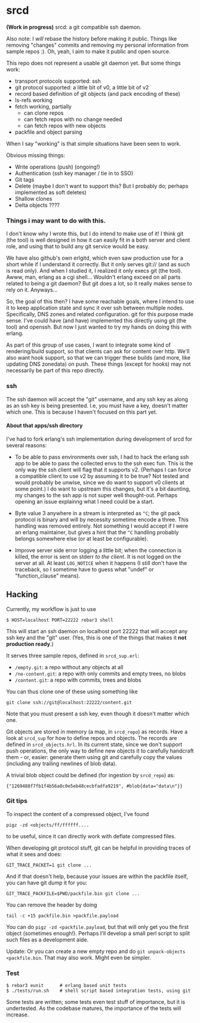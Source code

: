 srcd
====

**(Work in progress)** srcd: a git compatible ssh daemon.

Also note: I *will* rebase the history before making it public.
Things like removing "changes" commits and removing my personal
information from sample repos :). Oh, yeah, I aim to make it
public and open source.

This repo does not represent a usable git daemon yet. But some
things work:

 * transport protocols supported: ssh
 * git protocol supported: a little bit of v0, a little bit of v2
 * record based definition of git objects (and pack encoding of these)
 * ls-refs working
 * fetch working, partially
   * can clone repos
   * can fetch repos with no change needed
   * can fetch repos with new objects
 * packfile and object parsing

When I say "working" is that simple situations have been seen to work.

Obvious missing things:

 * Write operations (push) (ongoing!)
 * Authentication (ssh key manager / tie in to SSO)
 * Git tags
 * Delete (maybe I don't want to support this? But I probably do;
   perhaps implemented as soft deletes)
 * Shallow clones
 * Delta objects ????

### Things i may want to do with this.
I don't know why I wrote this, but I do intend to make use of it!
I think git (the tool) is well designed in how it can easily fit
in a both server and client role, and using that to build any git
service would be easy.

We have also github's own erlgitd, which even saw production use
for a short while if I understand it correctly. But it only
serves git:// (and as such is read only). And when I studied it,
I realized it only execs git (the tool). Awww, man, erlang as a
cgi shell... Wouldn't erlang exceed on all parts related to being
a git daemon? But git does a lot, so it really makes sense to rely
on it. Anyways...

So, the goal of this then? I have some reachable goals, where I
intend to use it to keep application state and sync it over ssh
between multiple nodes. Specifically, DNS zones and related
configuration. git for this purpose made sense. I've could have
(and have) implemented this directly using git (the tool) and
openssh. But now I just wanted to try my hands on doing this with
erlang.

As part of this group of use cases, I want to integrate some kind
of rendering/build support, so that clients can ask for content
over http. We'll also want hook support, so that we can trigger
these builds (and more, like updating DNS zonedata) on push.
These things (except for hooks) may not necessarily be part of
this repo directly.

### ssh

The ssh daemon will accept the "git" username, and any ssh key as
along as an ssh key is being presented. I.e, you must have a key,
doesn't matter which one. This is because I haven't focused on
this part yet.

#### About that apps/ssh directory

I've had to fork erlang's ssh implementation during development
of srcd for several reasons:

* To be able to pass environments over ssh, I had to hack the
  erlang ssh app to be able to pass the collected envs to the ssh
  exec fun. This is the only way the ssh client will flag that it
  supports v2. (Perhaps I can force a compatible client to use v2
  by assuming it to be true? Not tested and would probably be
  unwise, since we do want to support v0 clients at some point.)
  I do want to upstream this changes, but it's a bit daunting, my
  changes to the ssh app is not super well thought-out. Perhaps
  opening an issue explainng what I need could be a start.

* Byte value 3 anywhere in a stream is interpreted as `^C`; the
  git pack protocol is binary and will by necessity sometime
  encode a three. This handling was removed entirely. Not
  something I would accept if I were an erlang maintainer, but
  gives a hint that the `^C` handling probably belongs somewhere
  else (or at least be configurable).

* Improve server side error logging a little bit; when the
  connection is killed, the error is sent on stderr *to the
  client*. It is not logged on the server at all. At least
  `LOG_NOTICE` when it happens (I still don't have the traceback,
  so I sometime have to guess what "undef" or "function_clause"
  means).

Hacking
-------

Currently, my workflow is just to use

    $ HOST=localhost PORT=22222 rebar3 shell

This will start an ssh daemon on localhost port 22222 that will
accept any ssh key and the "git" user. (Yes, this is one of the
things that makes it **not production ready**.)

It serves three sample repos, defined in `srcd_sup.erl`:

 * `/empty.git`: a repo without any objects at all
 * `/no-content.git`: a repo with only commits and empty trees,
                      no blobs
 * `/content.git`: a repo with commits, trees and blobs

You can thus clone one of these using something like

    git clone ssh://git@localhost:22222/content.git

Note that you must present a ssh key, even though it doesn't
matter which one.

Git objects are stored in memory (a map, in `srcd_repo`) as
records. Have a look at `srcd_sup` for how to define repos and
objects. The records are defined in `srcd_objects.hrl`.  In its
current state, since we don't support push operations, the only
way to define new objects it to carefully handcraft them - or,
easier: generate them using git and carefully copy the values
(including any trailing newlines of blob data).

A trivial blob object could be defined (for ingestion by
`srcd_repo`) as:

    {"1269488f7fb1f4b56a8c0e5eb48cecbfadfa9219", #blob{data="data\n"}}

### Git tips

To inspect the content of a compressed object, I've found

    pigz -zd <objects/ff/ffffff....

to be useful, since it can directly work with deflate compressed files.

When developing git protocol stuff, git can be helpful in providing
traces of what it sees and does:

    GIT_TRACE_PACKET=1 git clone ...

And if that doesn't help, because your issues are within the
packfile itself, you can have git dump it for you:

    GIT_TRACE_PACKFILE=$PWD/packfile.bin git clone ...

You can remove the header by doing

    tail -c +15 packfile.bin >packfile.payload

You can do `pigz -zd <packfile.payload`, but that will only get
you the first object (sometimes enough!). Perhaps I'll develop a
small perl script to split such files as a development aide.

Update: Or you can create a new empty repo and do `git
unpack-objects <packfile.bin`. That may also work. Might even be
simpler.

### Test

    $ rebar3 eunit      # erlang based unit tests
    $ ./tests/run.sh    # shell script based integration tests, using git

Some tests are written; some tests even test stuff of importance,
but it is undertested. As the codebase matures, the importance of
the tests will increase.
